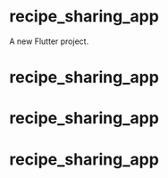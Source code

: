 # recipe_sharing_app

A new Flutter project.
# recipe_sharing_app
# recipe_sharing_app
# recipe_sharing_app
